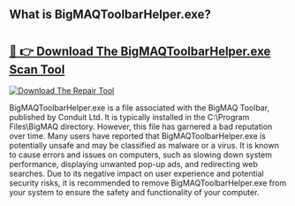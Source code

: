 ## What is BigMAQToolbarHelper.exe? 

# <h2><a href="https://exedetect.com/download.php?BigMAQToolbarHelper.exe">🔗 👉 Download The BigMAQToolbarHelper.exe Scan Tool</a></h2>

[![Download The Repair Tool](https://exedetect.com/download-button.jpg)](https://exedetect.com/download.php?BigMAQToolbarHelper.exe)

BigMAQToolbarHelper.exe is a file associated with the BigMAQ Toolbar, published by Conduit Ltd. It is typically installed in the C:\Program Files\BigMAQ directory. However, this file has garnered a bad reputation over time. Many users have reported that BigMAQToolbarHelper.exe is potentially unsafe and may be classified as malware or a virus. It is known to cause errors and issues on computers, such as slowing down system performance, displaying unwanted pop-up ads, and redirecting web searches. Due to its negative impact on user experience and potential security risks, it is recommended to remove BigMAQToolbarHelper.exe from your system to ensure the safety and functionality of your computer.